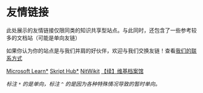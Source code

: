 # 友情链接

此处展示的友情链接仅限同类的知识共享型站点。与此同时，还包含了一些参考较多的文档站（可能是单向友链）

如果你认为你的站点是与我们并肩的好伙伴，欢迎与我们交换友链！查看[我们的联系方式](/zhCN/guide/contact)

<div class="exlinks" style="margin-top: .8rem;">
    <a class="bitter exlink" target="_blank" href="https://learn.microsoft.com/" title="微软官方文档">Microsoft Learn*</a>
    <a class="bitter exlink" target="_blank" href="https://skripthub.net/" title="第三方Skript文档">Skript Hub*</a>
    <a class="bitter exlink" target="_blank" href="https://nitwikit.8aka.org" title="笨蛋 MC 开服教程">NitWikit</a>
    <a class="bitter exlink" target="_blank" href="https://snowcutieowo.github.io/" title="SnowCutie 插件文档翻译合集 《Continue》">【续】维基档案馆</a>
</div>



*标注 `*` 的是单向，标注 `^` 的是因为各种特殊情况导致的暂时单向。*
